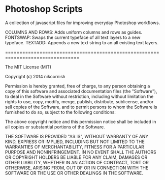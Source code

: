 Photoshop Scripts
=================

A collection of javascript files for improving everyday Photoshop workflows.

COLUMNS AND ROWS:	Adds uniform columns and rows as guides.
FONTSWAP:			Swaps the current typeface of all text layers to a new typeface.
TEXTADD:			Appends a new text string to an all existing text layers.

================================================================================

The MIT License (MIT)

Copyright (c) 2014 nikcornish

Permission is hereby granted, free of charge, to any person obtaining a copy
of this software and associated documentation files (the "Software"), to deal
in the Software without restriction, including without limitation the rights
to use, copy, modify, merge, publish, distribute, sublicense, and/or sell
copies of the Software, and to permit persons to whom the Software is
furnished to do so, subject to the following conditions:

The above copyright notice and this permission notice shall be included in all
copies or substantial portions of the Software.

THE SOFTWARE IS PROVIDED "AS IS", WITHOUT WARRANTY OF ANY KIND, EXPRESS OR
IMPLIED, INCLUDING BUT NOT LIMITED TO THE WARRANTIES OF MERCHANTABILITY,
FITNESS FOR A PARTICULAR PURPOSE AND NONINFRINGEMENT. IN NO EVENT SHALL THE
AUTHORS OR COPYRIGHT HOLDERS BE LIABLE FOR ANY CLAIM, DAMAGES OR OTHER
LIABILITY, WHETHER IN AN ACTION OF CONTRACT, TORT OR OTHERWISE, ARISING FROM,
OUT OF OR IN CONNECTION WITH THE SOFTWARE OR THE USE OR OTHER DEALINGS IN THE
SOFTWARE.